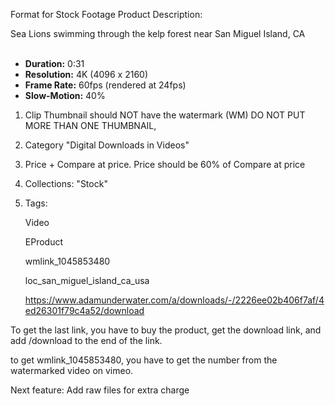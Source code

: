 Format for Stock Footage Product Description:

<p>Sea Lions swimming through the kelp forest near San Miguel Island, CA</p>
<ul>
  <br>
<li>
<strong>Duration:</strong> 0:31</li>
<li>
<strong>Resolution:</strong> 4K (4096 x 2160)</li>
<li>
<strong>Frame Rate:</strong> 60fps (rendered at 24fps)</li>
<li>
<strong>Slow-Motion:</strong> 40%</li>
</ul>

1. Clip Thumbnail should NOT have the watermark (WM)
   DO NOT PUT MORE THAN ONE THUMBNAIL,
2. Category "Digital Downloads in Videos"
3. Price + Compare at price. Price should be 60% of Compare at price
4. Collections: "Stock"
5. Tags:

   Video

   EProduct

   wmlink_1045853480

   loc_san_miguel_island_ca_usa

   https://www.adamunderwater.com/a/downloads/-/2226ee02b406f7af/4ed26301f79c4a52/download

To get the last link, you have to buy the product, get the download link, and add /download to the end of the link.

to get wmlink_1045853480, you have to get the number from the watermarked video on vimeo.

Next feature: Add raw files for extra charge